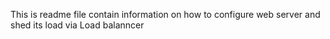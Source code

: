 This is readme file contain information on how to configure web server and shed its load via Load balanncer
